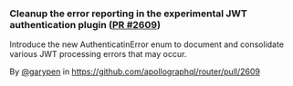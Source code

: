 ### Cleanup the error reporting in the experimental JWT authentication plugin ([PR #2609](https://github.com/apollographql/router/pull/2609))

Introduce the new AuthenticatinError enum to document and consolidate various JWT processing errors that may occur.

By [@garypen](https://github.com/garypen) in https://github.com/apollographql/router/pull/2609
